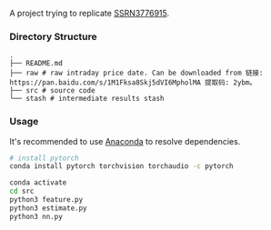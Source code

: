 A project trying to replicate [SSRN3776915](https://papers.ssrn.com/sol3/papers.cfm?abstract_id=3776915).

### Directory Structure

```
.
├── README.md
├── raw # raw intraday price date. Can be downloaded from 链接: https://pan.baidu.com/s/1M1Fksa8Skj5dVI6MpholMA 提取码: 2ybm。
├── src # source code
└── stash # intermediate results stash
```

### Usage

It's recommended to use [Anaconda](https://www.anaconda.com/) to resolve dependencies.

```bash
# install pytorch
conda install pytorch torchvision torchaudio -c pytorch
```

```bash
conda activate
cd src
python3 feature.py
python3 estimate.py
python3 nn.py
```
